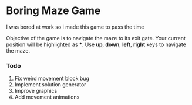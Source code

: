# Boring Maze Game
I was bored at work so i made this game to pass the time

Objective of the game is to navigate the maze to its exit gate. Your current position will be highlighted as __*__.
Use __up__, __down__, __left__, __right__ keys to navigate the maze. 

### Todo
1. Fix weird movement block bug
2. Implement solution generator
3. Improve graphics
4. Add movement animations